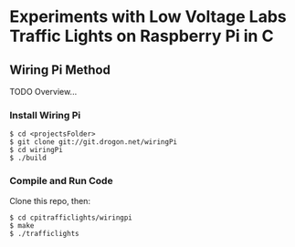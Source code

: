 # Experiments with Low Voltage Labs Traffic Lights on Raspberry Pi in C

## Wiring Pi Method

TODO Overview...

### Install Wiring Pi

```
$ cd <projectsFolder>
$ git clone git://git.drogon.net/wiringPi
$ cd wiringPi
$ ./build
```

### Compile and Run Code

Clone this repo, then:

```
$ cd cpitrafficlights/wiringpi
$ make
$ ./trafficlights
```
